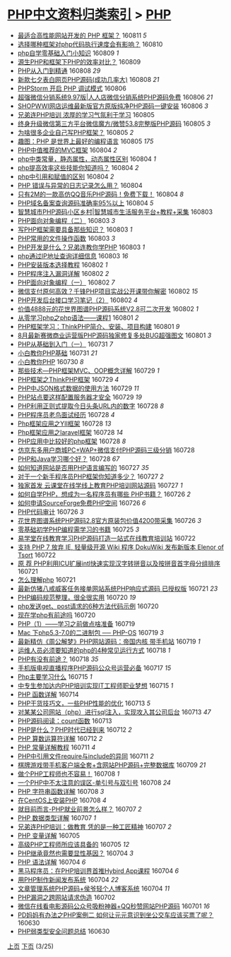 [PHP中文资料归类索引](../README.md) > [PHP](PHP.md)
====
- [最适合高性能网站开发的 PHP 框架？](http://jkwz.applinzi.com/ittc/6865128597504918533.html#%E6%9C%80%E9%80%82%E5%90%88%E9%AB%98%E6%80%A7%E8%83%BD%E7%BD%91%E7%AB%99%E5%BC%80%E5%8F%91%E7%9A%84+PHP+%E6%A1%86%E6%9E%B6%EF%BC%9F) 160811 *5* 
- [选择哪种框架对php代码执行速度会有影响？](http://jkwz.applinzi.com/ittc/6864755643252212740.html#%E9%80%89%E6%8B%A9%E5%93%AA%E7%A7%8D%E6%A1%86%E6%9E%B6%E5%AF%B9php%E4%BB%A3%E7%A0%81%E6%89%A7%E8%A1%8C%E9%80%9F%E5%BA%A6%E4%BC%9A%E6%9C%89%E5%BD%B1%E5%93%8D%EF%BC%9F) 160810  
- [php自学零基础入门小知识](http://jkwz.applinzi.com/ittc/6864386426761905157.html#php%E8%87%AA%E5%AD%A6%E9%9B%B6%E5%9F%BA%E7%A1%80%E5%85%A5%E9%97%A8%E5%B0%8F%E7%9F%A5%E8%AF%86) 160809 *1* 
- [源生PHP和框架下PHP的效率对比？](http://jkwz.applinzi.com/ittc/6864380062715085829.html#%E6%BA%90%E7%94%9FPHP%E5%92%8C%E6%A1%86%E6%9E%B6%E4%B8%8BPHP%E7%9A%84%E6%95%88%E7%8E%87%E5%AF%B9%E6%AF%94%EF%BC%9F) 160809  
- [PHP从入门到精通](http://jkwz.applinzi.com/ittc/6864079963367670789.html#PHP%E4%BB%8E%E5%85%A5%E9%97%A8%E5%88%B0%E7%B2%BE%E9%80%9A) 160808 *29* 
- [新款七夕表白网页PHP源码(成功几率大)](http://jkwz.applinzi.com/ittc/6863985381455954949.html#%E6%96%B0%E6%AC%BE%E4%B8%83%E5%A4%95%E8%A1%A8%E7%99%BD%E7%BD%91%E9%A1%B5PHP%E6%BA%90%E7%A0%81%28%E6%88%90%E5%8A%9F%E5%87%A0%E7%8E%87%E5%A4%A7%29) 160808 *21* 
- [PHPStorm 开启 PHP 调试模式](http://jkwz.applinzi.com/ittc/6863341301101233156.html#PHPStorm+%E5%BC%80%E5%90%AF+PHP+%E8%B0%83%E8%AF%95%E6%A8%A1%E5%BC%8F) 160806  
- [超强微信分销系统9.97版|人人店微信分销系统PHP源码免费](http://jkwz.applinzi.com/ittc/6863274635780686852.html#%E8%B6%85%E5%BC%BA%E5%BE%AE%E4%BF%A1%E5%88%86%E9%94%80%E7%B3%BB%E7%BB%9F9.97%E7%89%88%7C%E4%BA%BA%E4%BA%BA%E5%BA%97%E5%BE%AE%E4%BF%A1%E5%88%86%E9%94%80%E7%B3%BB%E7%BB%9FPHP%E6%BA%90%E7%A0%81%E5%85%8D%E8%B4%B9) 160806 *21* 
- [SHOPWWI网店运维最新版官方原版纯净PHP源码一键安装](http://jkwz.applinzi.com/ittc/6863163592790246404.html#SHOPWWI%E7%BD%91%E5%BA%97%E8%BF%90%E7%BB%B4%E6%9C%80%E6%96%B0%E7%89%88%E5%AE%98%E6%96%B9%E5%8E%9F%E7%89%88%E7%BA%AF%E5%87%80PHP%E6%BA%90%E7%A0%81%E4%B8%80%E9%94%AE%E5%AE%89%E8%A3%85) 160806 *3* 
- [兄弟连PHP培训 浓厚的学习气氛利于学习](http://jkwz.applinzi.com/ittc/6860334908861580293.html#%E5%85%84%E5%BC%9F%E8%BF%9EPHP%E5%9F%B9%E8%AE%AD+%E6%B5%93%E5%8E%9A%E7%9A%84%E5%AD%A6%E4%B9%A0%E6%B0%94%E6%B0%9B%E5%88%A9%E4%BA%8E%E5%AD%A6%E4%B9%A0) 160805  
- [终身升级微信第三方平台微信魔方/微赞53.8完整版PHP源码](http://jkwz.applinzi.com/ittc/6862914870261056517.html#%E7%BB%88%E8%BA%AB%E5%8D%87%E7%BA%A7%E5%BE%AE%E4%BF%A1%E7%AC%AC%E4%B8%89%E6%96%B9%E5%B9%B3%E5%8F%B0%E5%BE%AE%E4%BF%A1%E9%AD%94%E6%96%B9%2F%E5%BE%AE%E8%B5%9E53.8%E5%AE%8C%E6%95%B4%E7%89%88PHP%E6%BA%90%E7%A0%81) 160805 *3* 
- [为啥很多企业自己写PHP框架？](http://jkwz.applinzi.com/ittc/6862889914051593220.html#%E4%B8%BA%E5%95%A5%E5%BE%88%E5%A4%9A%E4%BC%81%E4%B8%9A%E8%87%AA%E5%B7%B1%E5%86%99PHP%E6%A1%86%E6%9E%B6%EF%BC%9F) 160805 *2* 
- [趣图：PHP 是世界上最好的编程语言](http://jkwz.applinzi.com/ittc/6862885431401776132.html#%E8%B6%A3%E5%9B%BE%EF%BC%9APHP+%E6%98%AF%E4%B8%96%E7%95%8C%E4%B8%8A%E6%9C%80%E5%A5%BD%E7%9A%84%E7%BC%96%E7%A8%8B%E8%AF%AD%E8%A8%80) 160805 *175* 
- [PHP中值推荐的MVC框架](http://jkwz.applinzi.com/ittc/6862525751236232196.html#PHP%E4%B8%AD%E5%80%BC%E6%8E%A8%E8%8D%90%E7%9A%84MVC%E6%A1%86%E6%9E%B6) 160804 *2* 
- [php中类常量，静态属性，动态属性区别](http://jkwz.applinzi.com/ittc/6862477101147620357.html#php%E4%B8%AD%E7%B1%BB%E5%B8%B8%E9%87%8F%EF%BC%8C%E9%9D%99%E6%80%81%E5%B1%9E%E6%80%A7%EF%BC%8C%E5%8A%A8%E6%80%81%E5%B1%9E%E6%80%A7%E5%8C%BA%E5%88%AB) 160804 *1* 
- [php提高效率这些技能你知道吗？](http://jkwz.applinzi.com/ittc/6862476461709198341.html#php%E6%8F%90%E9%AB%98%E6%95%88%E7%8E%87%E8%BF%99%E4%BA%9B%E6%8A%80%E8%83%BD%E4%BD%A0%E7%9F%A5%E9%81%93%E5%90%97%EF%BC%9F) 160804 *2* 
- [php中引用和赋值的区别](http://jkwz.applinzi.com/ittc/6862475288805639173.html#php%E4%B8%AD%E5%BC%95%E7%94%A8%E5%92%8C%E8%B5%8B%E5%80%BC%E7%9A%84%E5%8C%BA%E5%88%AB) 160804 *2* 
- [PHP 错误与异常的日志记录怎么用？](http://jkwz.applinzi.com/ittc/6862474631591756805.html#PHP+%E9%94%99%E8%AF%AF%E4%B8%8E%E5%BC%82%E5%B8%B8%E7%9A%84%E6%97%A5%E5%BF%97%E8%AE%B0%E5%BD%95%E6%80%8E%E4%B9%88%E7%94%A8%EF%BC%9F) 160804  
- [只有2M的一款高仿QQ音乐PHP源码！免费下载！](http://jkwz.applinzi.com/ittc/6862428763522073604.html#%E5%8F%AA%E6%9C%892M%E7%9A%84%E4%B8%80%E6%AC%BE%E9%AB%98%E4%BB%BFQQ%E9%9F%B3%E4%B9%90PHP%E6%BA%90%E7%A0%81%EF%BC%81%E5%85%8D%E8%B4%B9%E4%B8%8B%E8%BD%BD%EF%BC%81) 160804 *8* 
- [PHP域名备案查询源码准确率95%以上](http://jkwz.applinzi.com/ittc/6862416797713826821.html#PHP%E5%9F%9F%E5%90%8D%E5%A4%87%E6%A1%88%E6%9F%A5%E8%AF%A2%E6%BA%90%E7%A0%81%E5%87%86%E7%A1%AE%E7%8E%8795%25%E4%BB%A5%E4%B8%8A) 160804 *5* 
- [智慧城市PHP源码小区乡村|智慧城市生活服务平台+教程+采集](http://jkwz.applinzi.com/ittc/6862221171826885636.html#%E6%99%BA%E6%85%A7%E5%9F%8E%E5%B8%82PHP%E6%BA%90%E7%A0%81%E5%B0%8F%E5%8C%BA%E4%B9%A1%E6%9D%91%7C%E6%99%BA%E6%85%A7%E5%9F%8E%E5%B8%82%E7%94%9F%E6%B4%BB%E6%9C%8D%E5%8A%A1%E5%B9%B3%E5%8F%B0%2B%E6%95%99%E7%A8%8B%2B%E9%87%87%E9%9B%86) 160803  
- [PHP面向对象编程（二）](http://jkwz.applinzi.com/ittc/6862053617200268292.html#PHP%E9%9D%A2%E5%90%91%E5%AF%B9%E8%B1%A1%E7%BC%96%E7%A8%8B%EF%BC%88%E4%BA%8C%EF%BC%89) 160803 *3* 
- [写PHP框架需要具备那些知识？](http://jkwz.applinzi.com/ittc/6862148326576882692.html#%E5%86%99PHP%E6%A1%86%E6%9E%B6%E9%9C%80%E8%A6%81%E5%85%B7%E5%A4%87%E9%82%A3%E4%BA%9B%E7%9F%A5%E8%AF%86%EF%BC%9F) 160803 *1* 
- [PHP常用的文件操作函数](http://jkwz.applinzi.com/ittc/6862124485406360580.html#PHP%E5%B8%B8%E7%94%A8%E7%9A%84%E6%96%87%E4%BB%B6%E6%93%8D%E4%BD%9C%E5%87%BD%E6%95%B0) 160803 *3* 
- [PHP开发是什么？兄弟连教你学PHP](http://jkwz.applinzi.com/ittc/6862071307738547205.html#PHP%E5%BC%80%E5%8F%91%E6%98%AF%E4%BB%80%E4%B9%88%EF%BC%9F%E5%85%84%E5%BC%9F%E8%BF%9E%E6%95%99%E4%BD%A0%E5%AD%A6PHP) 160803 *1* 
- [php通过IP地址查询详细信息](http://jkwz.applinzi.com/ittc/6861717160455570436.html#php%E9%80%9A%E8%BF%87IP%E5%9C%B0%E5%9D%80%E6%9F%A5%E8%AF%A2%E8%AF%A6%E7%BB%86%E4%BF%A1%E6%81%AF) 160803 *16* 
- [PHP安装版本选择教程](http://jkwz.applinzi.com/ittc/6861884057968968708.html#PHP%E5%AE%89%E8%A3%85%E7%89%88%E6%9C%AC%E9%80%89%E6%8B%A9%E6%95%99%E7%A8%8B) 160802 *1* 
- [PHP程序注入漏洞详解](http://jkwz.applinzi.com/ittc/6861823237264245764.html#PHP%E7%A8%8B%E5%BA%8F%E6%B3%A8%E5%85%A5%E6%BC%8F%E6%B4%9E%E8%AF%A6%E8%A7%A3) 160802 *2* 
- [PHP面向对象编程（一）](http://jkwz.applinzi.com/ittc/6861321116404155397.html#PHP%E9%9D%A2%E5%90%91%E5%AF%B9%E8%B1%A1%E7%BC%96%E7%A8%8B%EF%BC%88%E4%B8%80%EF%BC%89) 160802 *7* 
- [微信支付原何高效？千锋PHP项目实战公开课带你解密](http://jkwz.applinzi.com/ittc/6861691295348818949.html#%E5%BE%AE%E4%BF%A1%E6%94%AF%E4%BB%98%E5%8E%9F%E4%BD%95%E9%AB%98%E6%95%88%EF%BC%9F%E5%8D%83%E9%94%8BPHP%E9%A1%B9%E7%9B%AE%E5%AE%9E%E6%88%98%E5%85%AC%E5%BC%80%E8%AF%BE%E5%B8%A6%E4%BD%A0%E8%A7%A3%E5%AF%86) 160802 *15* 
- [PHP开发后台接口学习笔记（2）](http://jkwz.applinzi.com/ittc/6860770420235699204.html#PHP%E5%BC%80%E5%8F%91%E5%90%8E%E5%8F%B0%E6%8E%A5%E5%8F%A3%E5%AD%A6%E4%B9%A0%E7%AC%94%E8%AE%B0%EF%BC%882%EF%BC%89) 160802 *4* 
- [价值4888元的花世界图谱PHP源码系统V2.8可二次开发](http://jkwz.applinzi.com/ittc/6861672113097933828.html#%E4%BB%B7%E5%80%BC4888%E5%85%83%E7%9A%84%E8%8A%B1%E4%B8%96%E7%95%8C%E5%9B%BE%E8%B0%B1PHP%E6%BA%90%E7%A0%81%E7%B3%BB%E7%BB%9FV2.8%E5%8F%AF%E4%BA%8C%E6%AC%A1%E5%BC%80%E5%8F%91) 160802 *1* 
- [从零学习php之php语法——课程1](http://jkwz.applinzi.com/ittc/6861441082721829893.html#%E4%BB%8E%E9%9B%B6%E5%AD%A6%E4%B9%A0php%E4%B9%8Bphp%E8%AF%AD%E6%B3%95%E2%80%94%E2%80%94%E8%AF%BE%E7%A8%8B1) 160801 *2* 
- [PHP框架学习：ThinkPHP简介、安装、项目构建](http://jkwz.applinzi.com/ittc/6861415021585892356.html#PHP%E6%A1%86%E6%9E%B6%E5%AD%A6%E4%B9%A0%EF%BC%9AThinkPHP%E7%AE%80%E4%BB%8B%E3%80%81%E5%AE%89%E8%A3%85%E3%80%81%E9%A1%B9%E7%9B%AE%E6%9E%84%E5%BB%BA) 160801 *9* 
- [8月最新赛微商业运营版PHP源码独家修复多处BUG超强图文](http://jkwz.applinzi.com/ittc/6861322187151246340.html#8%E6%9C%88%E6%9C%80%E6%96%B0%E8%B5%9B%E5%BE%AE%E5%95%86%E4%B8%9A%E8%BF%90%E8%90%A5%E7%89%88PHP%E6%BA%90%E7%A0%81%E7%8B%AC%E5%AE%B6%E4%BF%AE%E5%A4%8D%E5%A4%9A%E5%A4%84BUG%E8%B6%85%E5%BC%BA%E5%9B%BE%E6%96%87) 160801 *3* 
- [PHP从基础到入门（一）](http://jkwz.applinzi.com/ittc/6860773032473396229.html#PHP%E4%BB%8E%E5%9F%BA%E7%A1%80%E5%88%B0%E5%85%A5%E9%97%A8%EF%BC%88%E4%B8%80%EF%BC%89) 160731 *7* 
- [小白教你PHP基础](http://jkwz.applinzi.com/ittc/6860771329833436164.html#%E5%B0%8F%E7%99%BD%E6%95%99%E4%BD%A0PHP%E5%9F%BA%E7%A1%80) 160731 *21* 
- [小白教你PHP](http://jkwz.applinzi.com/ittc/6860317225860465668.html#%E5%B0%8F%E7%99%BD%E6%95%99%E4%BD%A0PHP) 160730 *8* 
- [那些技术—PHP框架MVC、OOP概念详解](http://jkwz.applinzi.com/ittc/6860341869644612613.html#%E9%82%A3%E4%BA%9B%E6%8A%80%E6%9C%AF%E2%80%94PHP%E6%A1%86%E6%9E%B6MVC%E3%80%81OOP%E6%A6%82%E5%BF%B5%E8%AF%A6%E8%A7%A3) 160729 *1* 
- [PHP框架之ThinkPHP框架](http://jkwz.applinzi.com/ittc/6860301783968252932.html#PHP%E6%A1%86%E6%9E%B6%E4%B9%8BThinkPHP%E6%A1%86%E6%9E%B6) 160729 *4* 
- [PHP中JSON格式数据的使用方法](http://jkwz.applinzi.com/ittc/6860220755786335237.html#PHP%E4%B8%ADJSON%E6%A0%BC%E5%BC%8F%E6%95%B0%E6%8D%AE%E7%9A%84%E4%BD%BF%E7%94%A8%E6%96%B9%E6%B3%95) 160729 *11* 
- [PHP站点要这样配置服务器才安全](http://jkwz.applinzi.com/ittc/6860219521398473732.html#PHP%E7%AB%99%E7%82%B9%E8%A6%81%E8%BF%99%E6%A0%B7%E9%85%8D%E7%BD%AE%E6%9C%8D%E5%8A%A1%E5%99%A8%E6%89%8D%E5%AE%89%E5%85%A8) 160729 *19* 
- [PHP利用正则式提取今日头条URL内的数字](http://jkwz.applinzi.com/ittc/6860017355412997125.html#PHP%E5%88%A9%E7%94%A8%E6%AD%A3%E5%88%99%E5%BC%8F%E6%8F%90%E5%8F%96%E4%BB%8A%E6%97%A5%E5%A4%B4%E6%9D%A1URL%E5%86%85%E7%9A%84%E6%95%B0%E5%AD%97) 160728 *8* 
- [PHP程序员老鸟面试经历](http://jkwz.applinzi.com/ittc/6859988474794607620.html#PHP%E7%A8%8B%E5%BA%8F%E5%91%98%E8%80%81%E9%B8%9F%E9%9D%A2%E8%AF%95%E7%BB%8F%E5%8E%86) 160728 *4* 
- [Php框架应用之YII框架](http://jkwz.applinzi.com/ittc/6859937451833033732.html#Php%E6%A1%86%E6%9E%B6%E5%BA%94%E7%94%A8%E4%B9%8BYII%E6%A1%86%E6%9E%B6) 160728 *13* 
- [Php框架应用之laravel框架](http://jkwz.applinzi.com/ittc/6859931095642145797.html#Php%E6%A1%86%E6%9E%B6%E5%BA%94%E7%94%A8%E4%B9%8Blaravel%E6%A1%86%E6%9E%B6) 160728 *14* 
- [PHP应用中比较好的php框架](http://jkwz.applinzi.com/ittc/6859921533702767620.html#PHP%E5%BA%94%E7%94%A8%E4%B8%AD%E6%AF%94%E8%BE%83%E5%A5%BD%E7%9A%84php%E6%A1%86%E6%9E%B6) 160728 *8* 
- [仿京东多用户商城PC+WAP+微信支付PHP源码三级分销](http://jkwz.applinzi.com/ittc/6859909538521809925.html#%E4%BB%BF%E4%BA%AC%E4%B8%9C%E5%A4%9A%E7%94%A8%E6%88%B7%E5%95%86%E5%9F%8EPC%2BWAP%2B%E5%BE%AE%E4%BF%A1%E6%94%AF%E4%BB%98PHP%E6%BA%90%E7%A0%81%E4%B8%89%E7%BA%A7%E5%88%86%E9%94%80) 160728  
- [PHP和Java学习哪个好？](http://jkwz.applinzi.com/ittc/6859816181632074756.html#PHP%E5%92%8CJava%E5%AD%A6%E4%B9%A0%E5%93%AA%E4%B8%AA%E5%A5%BD%EF%BC%9F) 160728 *67* 
- [如何知道网站是否用PHP语言编写的](http://jkwz.applinzi.com/ittc/6859636353092027397.html#%E5%A6%82%E4%BD%95%E7%9F%A5%E9%81%93%E7%BD%91%E7%AB%99%E6%98%AF%E5%90%A6%E7%94%A8PHP%E8%AF%AD%E8%A8%80%E7%BC%96%E5%86%99%E7%9A%84) 160727 *35* 
- [对于一个新手程序员PHP框架你知道多少？](http://jkwz.applinzi.com/ittc/6859528841965601796.html#%E5%AF%B9%E4%BA%8E%E4%B8%80%E4%B8%AA%E6%96%B0%E6%89%8B%E7%A8%8B%E5%BA%8F%E5%91%98PHP%E6%A1%86%E6%9E%B6%E4%BD%A0%E7%9F%A5%E9%81%93%E5%A4%9A%E5%B0%91%EF%BC%9F) 160727 *2* 
- [独家首发 云课堂在线学线上教育PHP培训网站源码](http://jkwz.applinzi.com/ittc/6859168481811104773.html#%E7%8B%AC%E5%AE%B6%E9%A6%96%E5%8F%91+%E4%BA%91%E8%AF%BE%E5%A0%82%E5%9C%A8%E7%BA%BF%E5%AD%A6%E7%BA%BF%E4%B8%8A%E6%95%99%E8%82%B2PHP%E5%9F%B9%E8%AE%AD%E7%BD%91%E7%AB%99%E6%BA%90%E7%A0%81) 160727 *1* 
- [如何自学PHP，想成为一名程序员有哪些 PHP书籍？](http://jkwz.applinzi.com/ittc/6859174792669955077.html#%E5%A6%82%E4%BD%95%E8%87%AA%E5%AD%A6PHP%EF%BC%8C%E6%83%B3%E6%88%90%E4%B8%BA%E4%B8%80%E5%90%8D%E7%A8%8B%E5%BA%8F%E5%91%98%E6%9C%89%E5%93%AA%E4%BA%9B+PHP%E4%B9%A6%E7%B1%8D%EF%BC%9F) 160726 *2* 
- [如何申请SourceForge免费PHP空间](http://jkwz.applinzi.com/ittc/6859124010012640261.html#%E5%A6%82%E4%BD%95%E7%94%B3%E8%AF%B7SourceForge%E5%85%8D%E8%B4%B9PHP%E7%A9%BA%E9%97%B4) 160726 *6* 
- [PHP代码审计](http://jkwz.applinzi.com/ittc/6859097275623801860.html#PHP%E4%BB%A3%E7%A0%81%E5%AE%A1%E8%AE%A1) 160726 *3* 
- [花世界图谱系统PHP源码2.8官方原装包价值4200带采集](http://jkwz.applinzi.com/ittc/6859066479462581252.html#%E8%8A%B1%E4%B8%96%E7%95%8C%E5%9B%BE%E8%B0%B1%E7%B3%BB%E7%BB%9FPHP%E6%BA%90%E7%A0%812.8%E5%AE%98%E6%96%B9%E5%8E%9F%E8%A3%85%E5%8C%85%E4%BB%B7%E5%80%BC4200%E5%B8%A6%E9%87%87%E9%9B%86) 160726 *3* 
- [零基础初学PHP编程需学习的书籍](http://jkwz.applinzi.com/ittc/6858807431349666821.html#%E9%9B%B6%E5%9F%BA%E7%A1%80%E5%88%9D%E5%AD%A6PHP%E7%BC%96%E7%A8%8B%E9%9C%80%E5%AD%A6%E4%B9%A0%E7%9A%84%E4%B9%A6%E7%B1%8D) 160725 *3* 
- [易学堂在线教育学习PHP源码打造一站式在线教育培训站](http://jkwz.applinzi.com/ittc/6857597272640193540.html#%E6%98%93%E5%AD%A6%E5%A0%82%E5%9C%A8%E7%BA%BF%E6%95%99%E8%82%B2%E5%AD%A6%E4%B9%A0PHP%E6%BA%90%E7%A0%81%E6%89%93%E9%80%A0%E4%B8%80%E7%AB%99%E5%BC%8F%E5%9C%A8%E7%BA%BF%E6%95%99%E8%82%B2%E5%9F%B9%E8%AE%AD%E7%AB%99) 160722  
- [支持 PHP 7 放弃 IE, 轻量级开源 Wiki 程序 DokuWiki 发布新版本 Elenor of Tsort](http://jkwz.applinzi.com/ittc/6857472260662887429.html#%E6%94%AF%E6%8C%81+PHP+7+%E6%94%BE%E5%BC%83+IE%2C+%E8%BD%BB%E9%87%8F%E7%BA%A7%E5%BC%80%E6%BA%90+Wiki+%E7%A8%8B%E5%BA%8F+DokuWiki+%E5%8F%91%E5%B8%83%E6%96%B0%E7%89%88%E6%9C%AC+Elenor+of+Tsort) 160722  
- [原 荐 PHP利用ICU扩展intl快速实现汉字转拼音以及按拼音首字母分组排序](http://jkwz.applinzi.com/ittc/6857373828589814788.html#%E5%8E%9F+%E8%8D%90+PHP%E5%88%A9%E7%94%A8ICU%E6%89%A9%E5%B1%95intl%E5%BF%AB%E9%80%9F%E5%AE%9E%E7%8E%B0%E6%B1%89%E5%AD%97%E8%BD%AC%E6%8B%BC%E9%9F%B3%E4%BB%A5%E5%8F%8A%E6%8C%89%E6%8B%BC%E9%9F%B3%E9%A6%96%E5%AD%97%E6%AF%8D%E5%88%86%E7%BB%84%E6%8E%92%E5%BA%8F) 160721  
- [怎么理解php](http://jkwz.applinzi.com/ittc/6857330610821137413.html#%E6%80%8E%E4%B9%88%E7%90%86%E8%A7%A3php) 160721  
- [最新仿猪八戒威客任务接单网站系统PHP响应式源码 已授权版](http://jkwz.applinzi.com/ittc/6857210848694764549.html#%E6%9C%80%E6%96%B0%E4%BB%BF%E7%8C%AA%E5%85%AB%E6%88%92%E5%A8%81%E5%AE%A2%E4%BB%BB%E5%8A%A1%E6%8E%A5%E5%8D%95%E7%BD%91%E7%AB%99%E7%B3%BB%E7%BB%9FPHP%E5%93%8D%E5%BA%94%E5%BC%8F%E6%BA%90%E7%A0%81+%E5%B7%B2%E6%8E%88%E6%9D%83%E7%89%88) 160721 *23* 
- [PHP编码规范整理，很全很实用](http://jkwz.applinzi.com/ittc/6856984623011333125.html#PHP%E7%BC%96%E7%A0%81%E8%A7%84%E8%8C%83%E6%95%B4%E7%90%86%EF%BC%8C%E5%BE%88%E5%85%A8%E5%BE%88%E5%AE%9E%E7%94%A8) 160720 *19* 
- [php发送get、post请求的6种方法代码示例](http://jkwz.applinzi.com/ittc/6856983586955330565.html#php%E5%8F%91%E9%80%81get%E3%80%81post%E8%AF%B7%E6%B1%82%E7%9A%846%E7%A7%8D%E6%96%B9%E6%B3%95%E4%BB%A3%E7%A0%81%E7%A4%BA%E4%BE%8B) 160720  
- [现在学php有前途吗](http://jkwz.applinzi.com/ittc/6856942448043099141.html#%E7%8E%B0%E5%9C%A8%E5%AD%A6php%E6%9C%89%E5%89%8D%E9%80%94%E5%90%97) 160720  
- [PHP（1）——学习之前做点啥准备](http://jkwz.applinzi.com/ittc/6856668305787716613.html#PHP%EF%BC%881%EF%BC%89%E2%80%94%E2%80%94%E5%AD%A6%E4%B9%A0%E4%B9%8B%E5%89%8D%E5%81%9A%E7%82%B9%E5%95%A5%E5%87%86%E5%A4%87) 160719  
- [Mac 下php5.3-7.0的二进制包 ── PHP-OS](http://jkwz.applinzi.com/ittc/6855149383024395269.html#Mac+%E4%B8%8Bphp5.3-7.0%E7%9A%84%E4%BA%8C%E8%BF%9B%E5%88%B6%E5%8C%85+%E2%94%80%E2%94%80+PHP-OS) 160719 *3* 
- [最新精仿《周公解梦》PHP网站源码：帝国内核 带手机站](http://jkwz.applinzi.com/ittc/6856472199581664260.html#%E6%9C%80%E6%96%B0%E7%B2%BE%E4%BB%BF%E3%80%8A%E5%91%A8%E5%85%AC%E8%A7%A3%E6%A2%A6%E3%80%8BPHP%E7%BD%91%E7%AB%99%E6%BA%90%E7%A0%81%EF%BC%9A%E5%B8%9D%E5%9B%BD%E5%86%85%E6%A0%B8+%E5%B8%A6%E6%89%8B%E6%9C%BA%E7%AB%99) 160719 *1* 
- [运维人员必须要知道的php的4种常见运行方式](http://jkwz.applinzi.com/ittc/6856219007086232581.html#%E8%BF%90%E7%BB%B4%E4%BA%BA%E5%91%98%E5%BF%85%E9%A1%BB%E8%A6%81%E7%9F%A5%E9%81%93%E7%9A%84php%E7%9A%844%E7%A7%8D%E5%B8%B8%E8%A7%81%E8%BF%90%E8%A1%8C%E6%96%B9%E5%BC%8F) 160718 *1* 
- [PHP有没有前途？](http://jkwz.applinzi.com/ittc/6856191878172771333.html#PHP%E6%9C%89%E6%B2%A1%E6%9C%89%E5%89%8D%E9%80%94%EF%BC%9F) 160718 *35* 
- [手机版电视直播程序PHP源码公众号运营必备](http://jkwz.applinzi.com/ittc/6855384270448886789.html#%E6%89%8B%E6%9C%BA%E7%89%88%E7%94%B5%E8%A7%86%E7%9B%B4%E6%92%AD%E7%A8%8B%E5%BA%8FPHP%E6%BA%90%E7%A0%81%E5%85%AC%E4%BC%97%E5%8F%B7%E8%BF%90%E8%90%A5%E5%BF%85%E5%A4%87) 160717 *15* 
- [Php主要学习什么](http://jkwz.applinzi.com/ittc/6855128950656992261.html#Php%E4%B8%BB%E8%A6%81%E5%AD%A6%E4%B9%A0%E4%BB%80%E4%B9%88) 160715 *1* 
- [中专生参加达内PHP培训实现IT工程师职业梦想](http://jkwz.applinzi.com/ittc/6854766799555658756.html#%E4%B8%AD%E4%B8%93%E7%94%9F%E5%8F%82%E5%8A%A0%E8%BE%BE%E5%86%85PHP%E5%9F%B9%E8%AE%AD%E5%AE%9E%E7%8E%B0IT%E5%B7%A5%E7%A8%8B%E5%B8%88%E8%81%8C%E4%B8%9A%E6%A2%A6%E6%83%B3) 160715 *1* 
- [PHP 函数详解](http://jkwz.applinzi.com/ittc/6854655178837591045.html#PHP+%E5%87%BD%E6%95%B0%E8%AF%A6%E8%A7%A3) 160714  
- [PHP干货技巧文，一些PHP性能的优化](http://jkwz.applinzi.com/ittc/6854455730450727940.html#PHP%E5%B9%B2%E8%B4%A7%E6%8A%80%E5%B7%A7%E6%96%87%EF%BC%8C%E4%B8%80%E4%BA%9BPHP%E6%80%A7%E8%83%BD%E7%9A%84%E4%BC%98%E5%8C%96) 160713 *5* 
- [对某某公司网站（php）进行sql注入，实现攻入其公司后台](http://jkwz.applinzi.com/ittc/6854421610928538628.html#%E5%AF%B9%E6%9F%90%E6%9F%90%E5%85%AC%E5%8F%B8%E7%BD%91%E7%AB%99%EF%BC%88php%EF%BC%89%E8%BF%9B%E8%A1%8Csql%E6%B3%A8%E5%85%A5%EF%BC%8C%E5%AE%9E%E7%8E%B0%E6%94%BB%E5%85%A5%E5%85%B6%E5%85%AC%E5%8F%B8%E5%90%8E%E5%8F%B0) 160713 *47* 
- [PHP源码阅读：count函数](http://jkwz.applinzi.com/ittc/6854395505546888196.html#PHP%E6%BA%90%E7%A0%81%E9%98%85%E8%AF%BB%EF%BC%9Acount%E5%87%BD%E6%95%B0) 160713  
- [PHP是什么？PHP时代已经到来](http://jkwz.applinzi.com/ittc/6854015544126342149.html#PHP%E6%98%AF%E4%BB%80%E4%B9%88%EF%BC%9FPHP%E6%97%B6%E4%BB%A3%E5%B7%B2%E7%BB%8F%E5%88%B0%E6%9D%A5) 160712 *2* 
- [PHP 算数运算符详解](http://jkwz.applinzi.com/ittc/6853897130569368580.html#PHP+%E7%AE%97%E6%95%B0%E8%BF%90%E7%AE%97%E7%AC%A6%E8%AF%A6%E8%A7%A3) 160712 *2* 
- [PHP 常量详解教程](http://jkwz.applinzi.com/ittc/6853519281219961861.html#PHP+%E5%B8%B8%E9%87%8F%E8%AF%A6%E8%A7%A3%E6%95%99%E7%A8%8B) 160711 *4* 
- [PHP中引用文件require与include的异同](http://jkwz.applinzi.com/ittc/6853518922304979972.html#PHP%E4%B8%AD%E5%BC%95%E7%94%A8%E6%96%87%E4%BB%B6require%E4%B8%8Einclude%E7%9A%84%E5%BC%82%E5%90%8C) 160711 *2* 
- [棋牌游戏带手机客户端全套+含网站PHP源码+完整数据库](http://jkwz.applinzi.com/ittc/6852803383446209541.html#%E6%A3%8B%E7%89%8C%E6%B8%B8%E6%88%8F%E5%B8%A6%E6%89%8B%E6%9C%BA%E5%AE%A2%E6%88%B7%E7%AB%AF%E5%85%A8%E5%A5%97%2B%E5%90%AB%E7%BD%91%E7%AB%99PHP%E6%BA%90%E7%A0%81%2B%E5%AE%8C%E6%95%B4%E6%95%B0%E6%8D%AE%E5%BA%93) 160709 *21* 
- [做个PHP工程师也不容易！](http://jkwz.applinzi.com/ittc/6852497157843846149.html#%E5%81%9A%E4%B8%AAPHP%E5%B7%A5%E7%A8%8B%E5%B8%88%E4%B9%9F%E4%B8%8D%E5%AE%B9%E6%98%93%EF%BC%81) 160708 *1* 
- [一个PHP中不太注意的误区-单引号与双引号](http://jkwz.applinzi.com/ittc/6852418016456999940.html#%E4%B8%80%E4%B8%AAPHP%E4%B8%AD%E4%B8%8D%E5%A4%AA%E6%B3%A8%E6%84%8F%E7%9A%84%E8%AF%AF%E5%8C%BA-%E5%8D%95%E5%BC%95%E5%8F%B7%E4%B8%8E%E5%8F%8C%E5%BC%95%E5%8F%B7) 160708 *24* 
- [PHP 字符串函数详解](http://jkwz.applinzi.com/ittc/6852404316832531461.html#PHP+%E5%AD%97%E7%AC%A6%E4%B8%B2%E5%87%BD%E6%95%B0%E8%AF%A6%E8%A7%A3) 160708 *3* 
- [在CentOS上安装PHP](http://jkwz.applinzi.com/ittc/6852206021812175877.html#%E5%9C%A8CentOS%E4%B8%8A%E5%AE%89%E8%A3%85PHP) 160708 *4* 
- [就目前而言-PHP就业前景怎么样？](http://jkwz.applinzi.com/ittc/6852149182030431236.html#%E5%B0%B1%E7%9B%AE%E5%89%8D%E8%80%8C%E8%A8%80-PHP%E5%B0%B1%E4%B8%9A%E5%89%8D%E6%99%AF%E6%80%8E%E4%B9%88%E6%A0%B7%EF%BC%9F) 160707 *2* 
- [PHP 数据类型详解](http://jkwz.applinzi.com/ittc/6852045691672855557.html#PHP+%E6%95%B0%E6%8D%AE%E7%B1%BB%E5%9E%8B%E8%AF%A6%E8%A7%A3) 160707 *1* 
- [兄弟连PHP培训：做教育 凭的是一种工匠精神](http://jkwz.applinzi.com/ittc/6852041007335736325.html#%E5%85%84%E5%BC%9F%E8%BF%9EPHP%E5%9F%B9%E8%AE%AD%EF%BC%9A%E5%81%9A%E6%95%99%E8%82%B2+%E5%87%AD%E7%9A%84%E6%98%AF%E4%B8%80%E7%A7%8D%E5%B7%A5%E5%8C%A0%E7%B2%BE%E7%A5%9E) 160707 *2* 
- [PHP 变量详解](http://jkwz.applinzi.com/ittc/6851397715925402628.html#PHP+%E5%8F%98%E9%87%8F%E8%AF%A6%E8%A7%A3) 160705  
- [高级PHP工程师所应该具备的](http://jkwz.applinzi.com/ittc/6851018310346605572.html#%E9%AB%98%E7%BA%A7PHP%E5%B7%A5%E7%A8%8B%E5%B8%88%E6%89%80%E5%BA%94%E8%AF%A5%E5%85%B7%E5%A4%87%E7%9A%84) 160705 *12* 
- [PHP继承竟然也需要显性基因？](http://jkwz.applinzi.com/ittc/6851046150542722052.html#PHP%E7%BB%A7%E6%89%BF%E7%AB%9F%E7%84%B6%E4%B9%9F%E9%9C%80%E8%A6%81%E6%98%BE%E6%80%A7%E5%9F%BA%E5%9B%A0%EF%BC%9F) 160704 *3* 
- [PHP 语法详解](http://jkwz.applinzi.com/ittc/6851025435231781892.html#PHP+%E8%AF%AD%E6%B3%95%E8%AF%A6%E8%A7%A3) 160704 *6* 
- [黑马程序员：在PHP培训界首推Hybird App课程](http://jkwz.applinzi.com/ittc/6850993604952327173.html#%E9%BB%91%E9%A9%AC%E7%A8%8B%E5%BA%8F%E5%91%98%EF%BC%9A%E5%9C%A8PHP%E5%9F%B9%E8%AE%AD%E7%95%8C%E9%A6%96%E6%8E%A8Hybird+App%E8%AF%BE%E7%A8%8B) 160704 *6* 
- [用PHP制作新闻发布系统](http://jkwz.applinzi.com/ittc/6850960751086535684.html#%E7%94%A8PHP%E5%88%B6%E4%BD%9C%E6%96%B0%E9%97%BB%E5%8F%91%E5%B8%83%E7%B3%BB%E7%BB%9F) 160704 *22* 
- [文章管理系统PHP源码+侯爷轻个人博客系统](http://jkwz.applinzi.com/ittc/6850908902811763717.html#%E6%96%87%E7%AB%A0%E7%AE%A1%E7%90%86%E7%B3%BB%E7%BB%9FPHP%E6%BA%90%E7%A0%81%2B%E4%BE%AF%E7%88%B7%E8%BD%BB%E4%B8%AA%E4%BA%BA%E5%8D%9A%E5%AE%A2%E7%B3%BB%E7%BB%9F) 160704 *11* 
- [PHP漏洞之跨网站请求伪造](http://jkwz.applinzi.com/ittc/6850063828968276996.html#PHP%E6%BC%8F%E6%B4%9E%E4%B9%8B%E8%B7%A8%E7%BD%91%E7%AB%99%E8%AF%B7%E6%B1%82%E4%BC%AA%E9%80%A0) 160702  
- [微信在线看电影源码公众号吸粉神器+QQ秒赞网站PHP源码](http://jkwz.applinzi.com/ittc/6849783253162263557.html#%E5%BE%AE%E4%BF%A1%E5%9C%A8%E7%BA%BF%E7%9C%8B%E7%94%B5%E5%BD%B1%E6%BA%90%E7%A0%81%E5%85%AC%E4%BC%97%E5%8F%B7%E5%90%B8%E7%B2%89%E7%A5%9E%E5%99%A8%2BQQ%E7%A7%92%E8%B5%9E%E7%BD%91%E7%AB%99PHP%E6%BA%90%E7%A0%81) 160701 *16* 
- [PD妈妈有办法之PHP案例二 如何让元元意识到坐公交车应该买票了呢？](http://jkwz.applinzi.com/ittc/6849479103769740293.html#PD%E5%A6%88%E5%A6%88%E6%9C%89%E5%8A%9E%E6%B3%95%E4%B9%8BPHP%E6%A1%88%E4%BE%8B%E4%BA%8C+%E5%A6%82%E4%BD%95%E8%AE%A9%E5%85%83%E5%85%83%E6%84%8F%E8%AF%86%E5%88%B0%E5%9D%90%E5%85%AC%E4%BA%A4%E8%BD%A6%E5%BA%94%E8%AF%A5%E4%B9%B0%E7%A5%A8%E4%BA%86%E5%91%A2%EF%BC%9F) 160630  
- [PHP弱类型安全问题总结](http://jkwz.applinzi.com/ittc/6849446798871233541.html#PHP%E5%BC%B1%E7%B1%BB%E5%9E%8B%E5%AE%89%E5%85%A8%E9%97%AE%E9%A2%98%E6%80%BB%E7%BB%93) 160630  


 [上页](PHP4.md) [下页](PHP2.md)          (3/25)